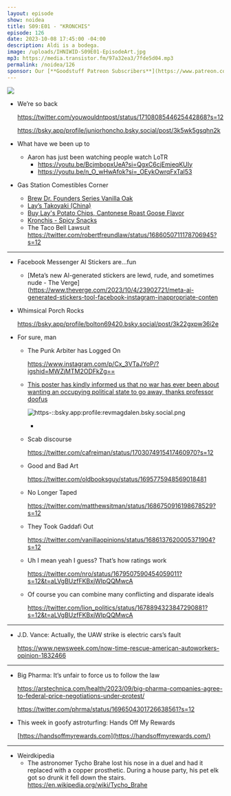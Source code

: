 ```yaml
---
layout: episode
show: noidea
title: S09:E01 - "KRONCHIS"
episode: 126
date: 2023-10-08 17:45:00 -04:00
description: Aldi is a bodega.
image: /uploads/IHNIWID-S09E01-EpisodeArt.jpg
mp3: https://media.transistor.fm/97a32ea3/7fde5d04.mp3
permalink: /noidea/126
sponsor: Our [**Goodstuff Patreon Subscribers**](https://www.patreon.com/goodstuff "Goodstuff on Patreon") and listeners just like you! Support your favorite podcasts directly to get access to the discord and more.
---
```


![](/uploads/IHNIWID-S09E01-EpisodeArt.jpg)

- We’re so back
    
    https://twitter.com/youwouldntpost/status/1710808544625442868?s=12
    
    https://bsky.app/profile/juniorhoncho.bsky.social/post/3k5wk5gsqhn2k
    
- What have we been up to
    - Aaron has just been watching people watch LoTR
        - https://youtu.be/BcjmbopxUeA?si=QgxC6cjEmjeqKUIy
        - https://youtu.be/n_O_wHwAfok?si=_OEykOwrqFxTal53
- Gas Station Comestibles Corner
    - [Brew Dr. Founders Series Vanilla Oak](https://www.brewdrkombucha.com/blog/new-seasonal-vanilla-oak)
    - [Lay’s Takoyaki (China)](https://desert-drinks.com/products/lay-s-takoyaki-china)
    - [Buy Lay's Potato Chips, Cantonese Roast Goose Flavor](https://umamicart.com/products/lays-potato-chips-cantonese-roast-goose-flavor)
    - [Kronchis - Spicy Snacks](https://kronchis.com/)
    - The Taco Bell Lawsuit
        https://twitter.com/robertfreundlaw/status/1686050711178706945?s=12
        

---

- Facebook Messenger AI Stickers are…fun
    - [Meta’s new AI-generated stickers are lewd, rude, and sometimes nude - The Verge](https://www.theverge.com/2023/10/4/23902721/meta-ai-generated-stickers-tool-facebook-instagram-inappropriate-conten

- Whimsical Porch Rocks
    
    https://bsky.app/profile/bolton69420.bsky.social/post/3k22gxpw36i2e
    
- For sure, man
    - The Punk Arbiter has Logged On
        
        https://www.instagram.com/p/Cx_3VTaJYoP/?igshid=MWZjMTM2ODFkZg==
        
    - [This poster has kindly informed us that no war has ever been about wanting an occupying political state to go away, thanks professor doofus](https://bsky.app/profile/revmagdalen.bsky.social/post/3kbahn5jsj72o)
        
        ![https-::bsky.app:profile:revmagdalen.bsky.social.png](https://prod-files-secure.s3.us-west-2.amazonaws.com/97989baf-9182-45ea-ba6c-faa1e6a32f49/f616c92e-af7e-4dc3-ad8a-eab0143032f1/https-bsky.appprofilerevmagdalen.bsky.social.png)
        
        - 
    - Scab discourse
        
        https://twitter.com/cafreiman/status/1703074915417460970?s=12
        
    - Good and Bad Art
        
        https://twitter.com/oldbooksguy/status/1695775948569018481
        
    - No Longer Taped
        
        https://twitter.com/matthewsitman/status/1686750916198678529?s=12
        
    - They Took Gaddafi Out
        
        https://twitter.com/vanillaopinions/status/1686137620005371904?s=12
        
    - Uh I mean yeah I guess? That’s how ratings work
        
        https://twitter.com/nro/status/1679507590454059011?s=12&t=aLVgBUzfFKBxjWIpQQMwcA
        
    - Of course you can combine many conflicting and disparate ideals
        
        https://twitter.com/lion_politics/status/1678894323847290881?s=12&t=aLVgBUzfFKBxjWIpQQMwcA
        

---

- J.D. Vance: Actually, the UAW strike is electric cars’s fault
    
    https://www.newsweek.com/now-time-rescue-american-autoworkers-opinion-1832466
    

---

- Big Pharma: It’s unfair to force us to follow the law
    
    https://arstechnica.com/health/2023/09/big-pharma-companies-agree-to-federal-price-negotiations-under-protest/
    
    https://twitter.com/phrma/status/1696504301726638561?s=12
    
- This week in goofy astroturfing: Hands Off My Rewards
    
    [https://handsoffmyrewards.com](https://handsoffmyrewards.com/)
    

---

- Weirdkipedia
    - The astronomer Tycho Brahe lost his nose in a duel and had it replaced with a copper prosthetic. During a house party, his pet elk got so drunk it fell down the stairs. https://en.wikipedia.org/wiki/Tycho_Brahe